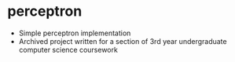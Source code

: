 # perceptron
* Simple perceptron implementation
* Archived project written for a section of 3rd year undergraduate computer science coursework
